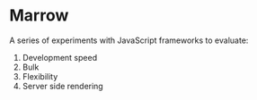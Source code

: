 # Marrow

A series of experiments with JavaScript frameworks to evaluate:

1. Development speed
2. Bulk
3. Flexibility
4. Server side rendering
